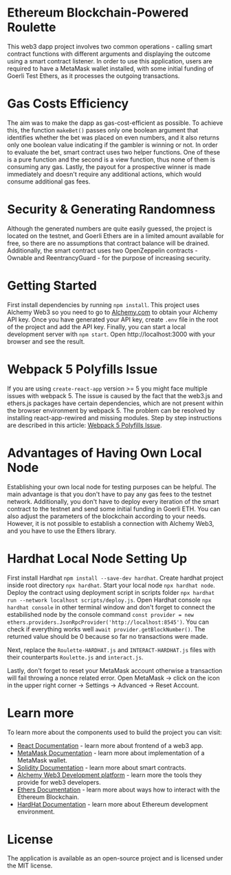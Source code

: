 # Ethereum Blockchain-Powered Roulette

This web3 dapp project involves two common operations - calling smart contract functions with different arguments and displaying the outcome using a smart contract listener. In order to use this application, users are required to have a MetaMask wallet installed, with some initial funding of Goerli Test Ethers, as it processes the outgoing transactions.

# Gas Costs Efficiency

The aim was to make the dapp as gas-cost-efficient as possible. To achieve this, the function `makeBet()` passes only one boolean argument that identifies whether the bet was placed on even numbers, and it also returns only one boolean value indicating if the gambler is winning or not. In order to evaluate the bet, smart contract uses two helper functions. One of these is a pure function and the second is a view function, thus none of them is consuming any gas. Lastly, the payout for a prospective winner is made immediately and doesn't require any additional actions, which would consume additional gas fees.

# Security & Generating Randomness

Although the generated numbers are quite easily guessed, the project is located on the testnet, and Goerli Ethers are in a limited amount available for free, so there are no assumptions that contract balance will be drained. Additionally, the smart contract uses two OpenZeppelin contracts - Ownable and ReentrancyGuard - for the purpose of increasing security.

# Getting Started

First install dependencies by running `npm install`. This project uses Alchemy Web3 so you need to go to [Alchemy.com](www.alchemy.com) to obtain your Alchemy API key. Once you have generated your API key, create `.env` file in the root of the project and add the API key. Finally, you can start a local development server with `npm start`.
Open http://localhost:3000 with your browser and see the result.

# Webpack 5 Polyfills Issue

If you are using `create-react-app` version >= 5 you might face multiple issues with webpack 5. The issue is caused by the fact that the web3.js and ethers.js packages have certain dependencies, which are not present within the browser environment by webpack 5. The problem can be resolved by installing react-app-rewired and missing modules. Step by step instructions are described in this article: [Webpack 5 Polyfills Issue](https://web3auth.io/docs/troubleshooting/webpack-issues#react).

# Advantages of Having Own Local Node

Establishing your own local node for testing purposes can be helpful. The main advantage is that you don't have to pay any gas fees to the testnet network. Additionally, you don't have to deploy every iteration of the smart contract to the testnet and send some initial funding in Goerli ETH. You can also adjust the parameters of the blockchain according to your needs. However, it is not possible to establish a connection with Alchemy Web3, and you have to use the Ethers library.

# Hardhat Local Node Setting Up

First install Hardhat `npm install --save-dev hardhat`. Create hardhat project inside root directory `npx hardhat`. Start your local node `npx hardhat node`. Deploy the contract using deployment script in scripts folder `npx hardhat run --network localhost scripts/deploy.js`.
Open Hardhat console `npx hardhat console` in other terminal window and don't forget to connect the estabilished node by the console command `const provider = new ethers.providers.JsonRpcProvider('http://localhost:8545')`. You can check if everything works well `await provider.getBlockNumber()`. The returned value should be 0 because so far no transactions were made.

Next, replace the `Roulette-HARDHAT.js` and `INTERACT-HARDHAT.js` files with their counterparts `Roulette.js` and `interact.js`.

Lastly, don't forget to reset your MetaMask account otherwise a transaction will fail throwing a nonce related error. Open MetaMask -> click on the icon in the upper right corner -> Settings -> Advanced -> Reset Account.

# Learn more

To learn more about the components used to build the project you can visit:

- [React Documentation](https://react.dev/learn) - learn more about frontend of a web3 app.
- [MetaMask Documentation](https://metamask.io/) - learn more about implementation of a MetaMask wallet.
- [Solidity Documentation](https://docs.soliditylang.org/en/v0.8.17/) - learn more about smart contracts.
- [Alchemy Web3 Development platform](https://docs.alchemy.com/) - learn more the tools they provide for web3 developers.
- [Ethers Documentation](https://docs.ethers.org/v5/) - learn more about ways how to interact with the Ethereum Blockchain.
- [HardHat Documentation](https://hardhat.org/docs) - learn more about Ethereum development environment.

# License

The application is available as an open-source project and is licensed under the MIT license.
